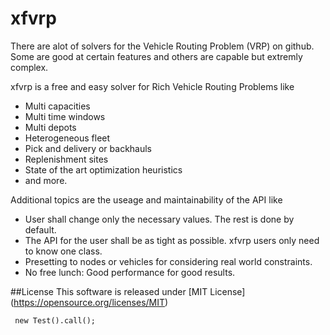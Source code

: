 xfvrp
======

There are alot of solvers for the Vehicle Routing Problem (VRP) on github. Some are good at certain features and others are capable but extremly complex.

xfvrp is a free and easy solver for Rich Vehicle Routing Problems like
- Multi capacities
- Multi time windows
- Multi depots
- Heterogeneous fleet
- Pick and delivery or backhauls
- Replenishment sites
- State of the art optimization heuristics
- and more.
 
Additional topics are the useage and maintainability of the API like
- User shall change only the necessary values. The rest is done by default.
- The API for the user shall be as tight as possible. xfvrp users only need to know one class.
- Presetting to nodes or vehicles for considering real world constraints.
- No free lunch: Good performance for good results.

##License
This software is released under [MIT License] (https://opensource.org/licenses/MIT)

<pre class="command-line"><code> new Test().call(); </code></pre>
